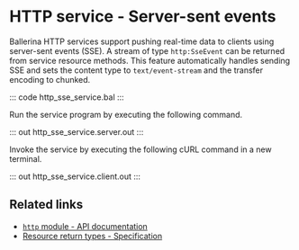 # HTTP service - Server-sent events

Ballerina HTTP services support pushing real-time data to clients using server-sent events (SSE). A stream of type `http:SseEvent` can be returned from service resource methods. This feature automatically handles sending SSE and sets the content type to `text/event-stream` and the transfer encoding to chunked.

::: code http_sse_service.bal :::

Run the service program by executing the following command.

::: out http_sse_service.server.out :::

Invoke the service by executing the following cURL command in a new terminal.

::: out http_sse_service.client.out :::

## Related links
- [`http` module - API documentation](https://lib.ballerina.io/ballerina/http/latest/)
- [Resource return types - Specification](/spec/http/#235-return-types)
